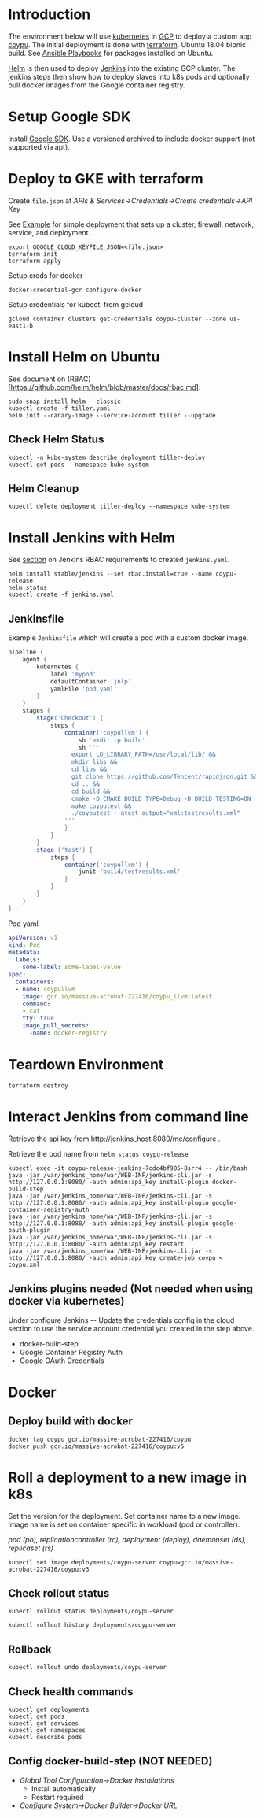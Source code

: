 # Introduction

The environment below will use [kubernetes](https://kubernetes.io/) in [GCP](https://cloud.google.com/) to deploy a custom app [coypu](https://github.com/aaronwald/coypu). The initial deployment is done with [terraform](https://www.hashicorp.com/products/terraform). Ubuntu 18.04 bionic build. See [Ansible Playbooks](../playbooks/ubuntu.yml) for packages installed on Ubuntu.

[Helm](https://helm.sh/) is then used to deploy [Jenkins](https://jenkins.io/) into the existing GCP cluster. The jenkins steps then show how to deploy slaves into k8s pods and optionally pull docker images from the Google container registry.

# Setup Google SDK

Install [Google SDK](https://cloud.google.com/sdk/install). Use a versioned archived to include docker support (not supported via apt).

# Deploy to GKE with terraform

Create ```file.json``` at _APIs & Services->Credentials->Create credentials->API Key_

See [Example](main.tf) for simple deployment that sets up a cluster, firewall, network, service, and deployment. 

```
export GOOGLE_CLOUD_KEYFILE_JSON=<file.json>
terraform init 
terraform apply
```
 
Setup creds for docker

```
docker-credential-gcr configure-docker
```

Setup credentials for kubectl from gcloud

```
gcloud container clusters get-credentials coypu-cluster --zone us-east1-b
```

# Install Helm on Ubuntu

See document on (RBAC)[https://github.com/helm/helm/blob/master/docs/rbac.md].

```
sudo snap install helm --classic
kubectl create -f tiller.yaml
helm init --canary-image --service-account tiller --upgrade
```

## Check Helm Status
```
kubectl -n kube-system describe deployment tiller-deploy
kubectl get pods --namespace kube-system
```

## Helm Cleanup
```
kubectl delete deployment tiller-deploy --namespace kube-system
```

# Install Jenkins with Helm

See [section](https://github.com/helm/charts/tree/master/stable/jenkins#rbac) on Jenkins RBAC requirements to created ```jenkins.yaml```.

```
helm install stable/jenkins --set rbac.install=true --name coypu-release
helm status
kubectl create -f jenkins.yaml
```

## Jenkinsfile

Example ```Jenkinsfile``` which will create a pod with a custom docker image. 

```groovy
pipeline {
    agent {
        kubernetes {
            label 'mypod'
            defaultContainer 'jnlp'
            yamlFile 'pod.yaml'
        }
    }
    stages {
        stage('Checkout') {
            steps {
                container('coypullvm') {
                    sh 'mkdir -p build'
                    sh '''
                  export LD_LIBRARY_PATH=/usr/local/lib/ &&
                  mkdir libs &&
                  cd libs &&
                  git clone https://github.com/Tencent/rapidjson.git &&
                  cd .. &&
                  cd build &&
                  cmake -D CMAKE_BUILD_TYPE=Debug -D BUILD_TESTING=ON .. &&
                  make coyputest &&
                  ./coyputest --gtest_output="xml:testresults.xml"
                '''
                }
            }
        }
        stage ('test') {
            steps {
                container('coypullvm') {
                    junit 'build/testresults.xml'
                }
            }
        }
    }
}

```

Pod yaml

```yaml
apiVersion: v1
kind: Pod
metadata:
  labels:
    some-label: some-label-value
spec:
  containers:
  - name: coypullvm
    image: gcr.io/massive-acrobat-227416/coypu_llvm:latest
    command:
    - cat
    tty: true
    image_pull_secrets:
      -name: docker-registry

```

# Teardown Environment

```
terraform destroy
```

# Interact Jenkins from command line

Retrieve the api key from http://jenkins_host:8080/me/configure . 

Retrieve the pod name from ```helm status coypu-release```

```
kubectl exec -it coypu-release-jenkins-7cdc4bf985-8srr4 -- /bin/bash
java -jar /var/jenkins_home/war/WEB-INF/jenkins-cli.jar -s http://127.0.0.1:8080/ -auth admin:api_key install-plugin docker-build-step
java -jar /var/jenkins_home/war/WEB-INF/jenkins-cli.jar -s http://127.0.0.1:8080/ -auth admin:api_key install-plugin google-container-registry-auth
java -jar /var/jenkins_home/war/WEB-INF/jenkins-cli.jar -s http://127.0.0.1:8080/ -auth admin:api_key install-plugin google-oauth-plugin
java -jar /var/jenkins_home/war/WEB-INF/jenkins-cli.jar -s http://127.0.0.1:8080/ -auth admin:api_key restart
java -jar /var/jenkins_home/war/WEB-INF/jenkins-cli.jar -s http://127.0.0.1:8080/ -auth admin:api_key create-job coypu < coypu.xml

```

## Jenkins plugins needed (Not needed when using docker via kubernetes)

Under configure Jenkins -- Update the credentials config in the cloud section to use the service account credential you created in the step above.

* docker-build-step
* Google Container Registry Auth
* Google OAuth Credentials

# Docker 

## Deploy build with docker

```
docker tag coypu gcr.io/massive-acrobat-227416/coypu
docker push gcr.io/massive-acrobat-227416/coypu:v5
```

# Roll a deployment to a new image in k8s

Set the version for the deployment. Set container name to a new image. Image name is set on container specific in workload (pod or controller).

_pod (po), replicationcontroller (rc), deployment (deploy), daemonset (ds), replicaset (rs)_

```
kubectl set image deployments/coypu-server coypu=gcr.io/massive-acrobat-227416/coypu:v3
```

## Check rollout status

```
kubectl rollout status deployments/coypu-server
```

```
kubectl rollout history deployments/coypu-server
```

## Rollback

```
kubectl rollout undo deployments/coypu-server
```

## Check health commands
```
kubectl get deployments
kubectl get pods
kubectl get services
kubectl get namespaces
kubectl describe pods
```



## Config docker-build-step (NOT NEEDED)

 * _Global Tool Configuration->Docker Installations_
   * Install automatically
   * Restart required
 * _Configure System->Docker Builder->Docker URL_
